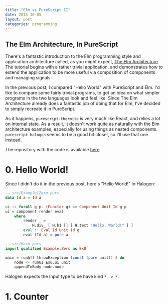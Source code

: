 ```yaml
---
title: "Elm vs PureScript II"
date: 2015-10-05
layout: post
categories: programming
---
```


## The Elm Architecture, In PureScript

There's a fantastic introduction to the Elm programming style and application architecture called, as you might expect, [The Elm Architecture](https://github.com/evancz/elm-architecture-tutorial/).
The tutorial begins with a rather trivial application, and demonstrates how to extend the application to be more useful via composition of components and managing signals.

In the previous post, I compared "Hello World" with PureScript and Elm.
I'd like to compare some fairly trivial programs, to get an idea on what simpler programs in the two languages look and feel like.
Since The Elm Architecture already does a fantastic job of doing that for Elm, I've decided to simply recreate it in PureScript.

As it happens, `purescript-thermite` is very much like React, and relies a lot on internal state.
As a result, it doesn't work quite as naturally with the Elm architecture examples, especially for using things as nested components.
`purescript-halogen` seems to be a good bit closer, so I'll use that one instead.

The repository with the code is available [here](https://github.com/parsonsmatt/purs-architecture-tutorial).

# 0. Hello World!

Since I didn't do it in the previous post, here's "Hello World!" in Halogen:

```haskell
-- src/Example/Zero.purs
data Id a = Id a

ui :: forall g p. (Functor g) => Component Unit Id g p
ui = component render eval
    where
        render _ =
            H.div_ [ H.h1 [] [ H.text "Hello, World!" ] ]
        eval :: Eval Id Unit Id g
        eval (Id a) = pure a

-- src/Main.purs
import qualified Example.Zero as Ex0

main = runAff throwException (const (pure unit)) $ do
    node <- runUI Ex0.ui unit
    appendToBody node.node
```

Halogen expects the Input type to be have kind `* -> *`.

# 1. Counter
